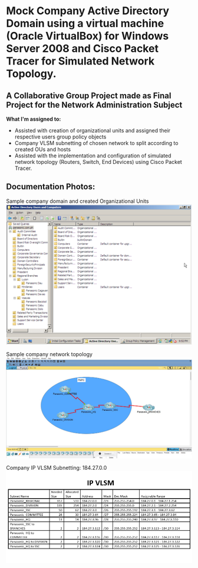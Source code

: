 # Mock Company Active Directory Domain using a virtual machine (Oracle VirtualBox) for Windows Server 2008 and Cisco Packet Tracer for Simulated Network Topology. 
## A Collaborative Group Project made as Final Project for the Network Administration Subject 
**What I'm assigned to:**
- Assisted with creation of organizational units and assigned their respective users group policy objects
- Company VLSM subnetting of chosen network to split according to created OUs and hosts
- Assisted with the implementation and configuration of simulated network topology (Routers, Switch, End Devices) using Cisco Packet Tracer.
## Documentation Photos:
Sample company domain and created Organizational Units 
![alt text](https://github.com/leantdr04/netadmin-project/blob/main/active%20ous.png?raw=true)

Sample company network topology
![alt text](https://github.com/leantdr04/netadmin-project/blob/main/company%20network%20topology.jpg?raw=true)

Company IP VLSM Subnetting: 184.27.0.0
![alt text](https://github.com/leantdr04/netadmin-project/blob/main/Company%20Subnet%20Table.png?raw=true)
